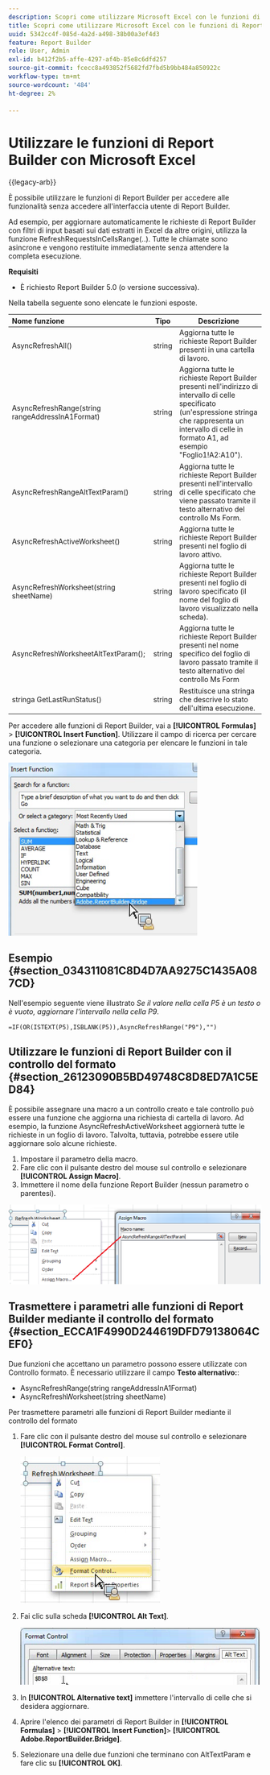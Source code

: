 ```yaml
---
description: Scopri come utilizzare Microsoft Excel con le funzioni di Report Builder senza accedere all’interfaccia utente di Report Builder.
title: Scopri come utilizzare Microsoft Excel con le funzioni di Report Builder
uuid: 5342cc4f-085d-4a2d-a498-38b00a3ef4d3
feature: Report Builder
role: User, Admin
exl-id: b412f2b5-affe-4297-af4b-85e8c6dfd257
source-git-commit: fcecc8a493852f5682fd7fbd5b9bb484a850922c
workflow-type: tm+mt
source-wordcount: '484'
ht-degree: 2%

---
```


# Utilizzare le funzioni di Report Builder con Microsoft Excel

{{legacy-arb}}

È possibile utilizzare le funzioni di Report Builder per accedere alle funzionalità senza accedere all&#39;interfaccia utente di Report Builder.

Ad esempio, per aggiornare automaticamente le richieste di Report Builder con filtri di input basati sui dati estratti in Excel da altre origini, utilizza la funzione RefreshRequestsInCellsRange(..). Tutte le chiamate sono asincrone e vengono restituite immediatamente senza attendere la completa esecuzione.

**Requisiti**

* È richiesto Report Builder 5.0 (o versione successiva).

Nella tabella seguente sono elencate le funzioni esposte.

| Nome funzione | Tipo | Descrizione |
|:---| --- | ---|
| AsyncRefreshAll() | string | Aggiorna tutte le richieste Report Builder presenti in una cartella di lavoro. |
| AsyncRefreshRange(string rangeAddressInA1Format) | string | Aggiorna tutte le richieste Report Builder presenti nell&#39;indirizzo di intervallo di celle specificato (un&#39;espressione stringa che rappresenta un intervallo di celle in formato A1, ad esempio &quot;Foglio1!A2:A10&quot;). |
| AsyncRefreshRangeAltTextParam() | string | Aggiorna tutte le richieste Report Builder presenti nell&#39;intervallo di celle specificato che viene passato tramite il testo alternativo del controllo Ms Form. |
| AsyncRefreshActiveWorksheet() | string | Aggiorna tutte le richieste Report Builder presenti nel foglio di lavoro attivo. |
| AsyncRefreshWorksheet(string sheetName) | string | Aggiorna tutte le richieste Report Builder presenti nel foglio di lavoro specificato (il nome del foglio di lavoro visualizzato nella scheda). |
| AsyncRefreshWorksheetAltTextParam(); | string | Aggiorna tutte le richieste Report Builder presenti nel nome specifico del foglio di lavoro passato tramite il testo alternativo del controllo Ms Form |
| stringa GetLastRunStatus() | string | Restituisce una stringa che descrive lo stato dell&#39;ultima esecuzione. |

Per accedere alle funzioni di Report Builder, vai a **[!UICONTROL Formulas]** > **[!UICONTROL Insert Function]**. Utilizzare il campo di ricerca per cercare una funzione o selezionare una categoria per elencare le funzioni in tale categoria.

![Schermata che mostra la finestra Inserisci funzione con l&#39;elenco delle categorie espanso.](assets/arb_functions.png)

## Esempio {#section_034311081C8D4D7AA9275C1435A087CD}

Nell&#39;esempio seguente viene illustrato *Se il valore nella cella P5 è un testo o è vuoto, aggiornare l&#39;intervallo nella cella P9*.

```
=IF(OR(ISTEXT(P5),ISBLANK(P5)),AsyncRefreshRange("P9"),"")
```

## Utilizzare le funzioni di Report Builder con il controllo del formato {#section_26123090B5BD49748C8D8ED7A1C5ED84}

È possibile assegnare una macro a un controllo creato e tale controllo può essere una funzione che aggiorna una richiesta di cartella di lavoro. Ad esempio, la funzione AsyncRefreshActiveWorksheet aggiornerà tutte le richieste in un foglio di lavoro. Talvolta, tuttavia, potrebbe essere utile aggiornare solo alcune richieste.

1. Impostare il parametro della macro.
1. Fare clic con il pulsante destro del mouse sul controllo e selezionare **[!UICONTROL Assign Macro]**.
1. Immettere il nome della funzione Report Builder (nessun parametro o parentesi).

![Schermata che mostra la finestra Assegna macro.](assets/assign_macro.png)

## Trasmettere i parametri alle funzioni di Report Builder mediante il controllo del formato {#section_ECCA1F4990D244619DFD79138064CEF0}

Due funzioni che accettano un parametro possono essere utilizzate con Controllo formato. È necessario utilizzare il campo **Testo alternativo:**:

* AsyncRefreshRange(string rangeAddressInA1Format)
* AsyncRefreshWorksheet(string sheetName)

Per trasmettere parametri alle funzioni di Report Builder mediante il controllo del formato

1. Fare clic con il pulsante destro del mouse sul controllo e selezionare **[!UICONTROL Format Control]**.

   ![Schermata che mostra il controllo del formato selezionato.](assets/format_control.png)

1. Fai clic sulla scheda **[!UICONTROL Alt Text]**.

   ![Schermata che mostra la scheda Testo alternativo e il campo Testo alternativo.](assets/alt_text.png)

1. In **[!UICONTROL Alternative text]** immettere l&#39;intervallo di celle che si desidera aggiornare.
1. Aprire l&#39;elenco dei parametri di Report Builder in **[!UICONTROL Formulas]** > **[!UICONTROL Insert Function]**> **[!UICONTROL Adobe.ReportBuilder.Bridge]**.

1. Selezionare una delle due funzioni che terminano con AltTextParam e fare clic su **[!UICONTROL OK]**.
